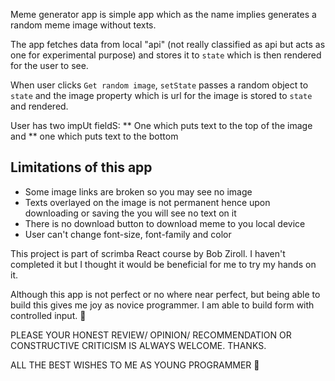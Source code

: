 Meme generator app is simple app which as the name implies generates a random
meme image without texts.

The app fetches data from local "api" (not really classified as api but acts as one 
for experimental purpose) and stores it to `state` which is then rendered for the user 
to see.

When user clicks `Get random image`, `setState` passes a random object to `state` and 
the image property which is url for the image is stored to `state` and rendered.

User has two impUt fieldS:
    ** One which puts text to the top of the image and
    ** one which puts text to the bottom

## Limitations of this app
* Some image links are broken so you may see no image
* Texts overlayed on the image is not permanent hence upon downloading or saving the 
you will see no text on it
* There is no download button to download meme to you local device
* User can't change font-size, font-family and color

This project is part of scrimba React course by Bob Ziroll. I haven't completed it but I 
thought it would be beneficial for me to try my hands on it.

Although this app is not perfect or no where near perfect, but being able to build this 
gives me joy as novice programmer. I am able to build form with controlled input. 🎉

PLEASE YOUR HONEST REVIEW/ OPINION/ RECOMMENDATION OR CONSTRUCTIVE CRITICISM IS ALWAYS 
WELCOME. THANKS.

ALL THE BEST WISHES TO ME AS YOUNG PROGRAMMER 🙏